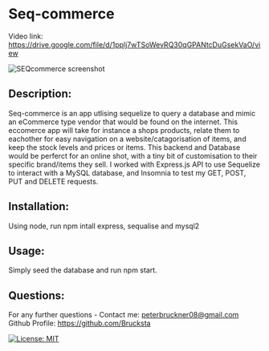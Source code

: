 # Seq-commerce

Video link: https://drive.google.com/file/d/1pplj7wTSoWevRQ30qGPANtcDuGsekVaO/view

![SEQcommerce screenshot](https://user-images.githubusercontent.com/78789156/120659078-28f9e800-c4c5-11eb-8a43-9c9f5f8de0a2.png)


## Description:
Seq-commerce is an app utlising sequelize to query a database and mimic an eCommerce type vendor that would be found on the internet. This eccomerce app will take for instance a shops products, relate them to eachother for easy navigation on a website/catagorisation of items, and keep the stock levels and prices or items. This backend and Database would be perferct for an online shot, with a tiny bit of customisation to their specific brand/items they sell.
I worked with Express.js API to use Sequelize to interact with a MySQL database, and Insomnia to test my GET, POST, PUT and DELETE requests.

## Installation:
Using node, run npm intall express, sequalise and mysql2  

## Usage:
Simply seed the database and run npm start.

## Questions:

For any further questions -
Contact me: peterbruckner08@gmail.com
Github Profile: https://github.com/Brucksta

[![License: MIT](https://img.shields.io/badge/License-MIT-yellow.svg)](https://opensource.org/licenses/MIT)
